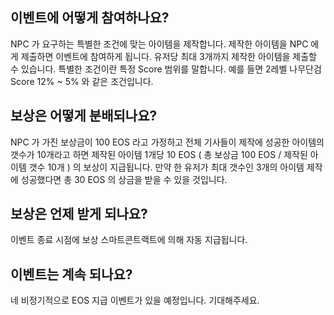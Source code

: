 ## 이벤트에 어떻게 참여하나요? 
NPC 가 요구하는 특별한 조건에 맞는 아이템을 제작합니다. 제작한 아이템을 NPC 에게 제출하면 이벤트에 참여하게 됩니다. 
유저당 최대 3개까지 제작한 아이템을 제출할 수 있습니다. 
특별한 조건이란 특정 Score 범위를 말합니다. 예를 들면 2레벨 나무단검 Score 12% ~ 5% 와 같은 조건입니다.

## 보상은 어떻게 분배되나요? 
NPC 가 가진 보상금이 100 EOS 라고 가정하고 전체 기사들이 제작에 성공한 아이템의 갯수가 10개라고 하면 
제작된 아이템 1개당 10 EOS ( 총 보상금 100 EOS / 제작된 아이템 갯수 10개 ) 의 보상이 지급됩니다. 
만약 한 유저가 최대 갯수인 3개의 아이템 제작에 성공했다면 총 30 EOS 의 상금을 받을 수 있을 것입니다.

## 보상은 언제 받게 되나요?  
이벤트 종료 시점에 보상 스마트콘트랙트에 의해 자동 지급됩니다.

## 이벤트는 계속 되나요?
네 비정기적으로 EOS 지급 이벤트가 있을 예정입니다. 기대해주세요.
